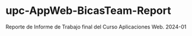 # upc-AppWeb-BicasTeam-Report
Reporte de Informe de Trabajo final del Curso Aplicaciones Web. 2024-01
